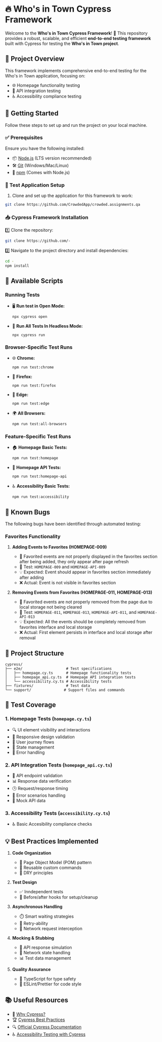 # 🔥 Who's in Town Cypress Framework

Welcome to the **Who's in Town Cypress Framework**! 🚀 This repository provides a robust, scalable, and efficient **end-to-end testing framework** built with Cypress for testing the **Who's in Town project**.

## 🎯 Project Overview

This framework implements comprehensive end-to-end testing for the Who's in Town application, focusing on:
- 🌐 Homepage functionality testing
- 🔄 API integration testing
- ♿ Accessibility compliance testing

## 📌 Getting Started

Follow these steps to set up and run the project on your local machine.

### ✅ Prerequisites
Ensure you have the following installed:

- 📦 [Node.js](https://nodejs.org/) (LTS version recommended)
- 🛠️ [Git](https://git-scm.com/downloads) (Windows/Mac/Linux)
- 📜 [npm](https://www.npmjs.com/) (Comes with Node.js)

### 🎯 Test Application Setup
1. Clone and set up the application for this framework to work:
```bash
git clone https://github.com/CrowdedApp/crowded.assignments.qa
```

### 📥 Cypress Framework Installation
1️⃣ Clone the repository:
```bash
git clone https://github.com/-
```

2️⃣ Navigate to the project directory and install dependencies:
```bash
cd -
npm install
```

## 🚀 Available Scripts

### Running Tests
- 🖥️ **Run test in Open Mode:**
  ```bash
  npx cypress open
  ```

- 🤖 **Run All Tests In Headless Mode:**
  ```bash
  npx cypress run
  ```

### Browser-Specific Test Runs
- 🌐 **Chrome:**
  ```bash
  npm run test:chrome
  ```
- 🦊 **Firefox:**
  ```bash
  npm run test:firefox
  ```
- 📱 **Edge:**
  ```bash
  npm run test:edge
  ```
- 🌍 **All Browsers:**
  ```bash
  npm run test:all-browsers
  ```

### Feature-Specific Test Runs
- 🏠 **Homepage Basic Tests:**
  ```bash
  npm run test:homepage
  ```
- 🔄 **Homepage API Tests:**
  ```bash
  npm run test:homepage-api
  ```
- ♿ **Accessibility Basic Tests:**
  ```bash
  npm run test:accessibility
  ```

## 🐛 Known Bugs

The following bugs have been identified through automated testing:

### Favorites Functionality
1. **Adding Events to Favorites (HOMEPAGE-009)**
   - 🔴 Favorited events are not properly displayed in the favorites section after being added, they only appear after page refresh
   - 🔄 Test: `HOMEPAGE-009` and `HOMEPAGE-API-009`
   - 💡 Expected: Event should appear in favorites section immediately after adding
   - ❌ Actual: Event is not visible in favorites section

2. **Removing Events from Favorites (HOMEPAGE-011, HOMEPAGE-013)**
   - 🔴 Favorited events are not properly removed from the page due to local storage not being cleared
   - 🔄 Test: `HOMEPAGE-011`, `HOMEPAGE-013`, `HOMEPAGE-API-011`, and `HOMEPAGE-API-013`
   - 💡 Expected: All the events should be completely removed from favorites interface and local storage
   - ❌ Actual: First element persists in interface and local storage after removal

## 📁 Project Structure

```
cypress/
├── e2e/                    # Test specifications
│   ├── homepage.cy.ts      # Homepage functionality tests
│   ├── homepage_api.cy.ts  # Homepage API integration tests
│   └── accessibility.cy.ts # Accessibility tests
├── fixtures/               # Test data
└── support/               # Support files and commands
```

## 🧪 Test Coverage

### 1. Homepage Tests (`homepage.cy.ts`)
- 🔍 UI element visibility and interactions
- 📱 Responsive design validation
- 🎯 User journey flows
- 🔄 State management
- 🚫 Error handling

### 2. API Integration Tests (`homepage_api.cy.ts`)
- 🔄 API endpoint validation
- 📊 Response data verification
- 🕒 Request/response timing
- 🚫 Error scenarios handling
- 📱 Mock API data

### 3. Accessibility Tests (`accessibility.cy.ts`)
- ♿ Basic Accesibility compliance checks

## 💡 Best Practices Implemented

1. **Code Organization**
   - 📁 Page Object Model (POM) pattern
   - 🔄 Reusable custom commands
   - 🎯 DRY principles

2. **Test Design**
   - ✅ Inndependent tests
   - 🔄 Before/after hooks for setup/cleanup

3. **Asynchronous Handling**
   - ⏱️ Smart waiting strategies
   - 🔄 Retry-ability
   - 🎯 Network request interception

4. **Mocking & Stubbing**
   - 🔄 API response simulation
   - 🎯 Network state handling
   - 📊 Test data management

5. **Quality Assurance**
   - 📝 TypeScript for type safety
   - 🎯 ESLint/Prettier for code style

## 📚 Useful Resources

- 📖 [Why Cypress?](https://docs.cypress.io/guides/overview/why-cypress)
- 🏆 [Cypress Best Practices](https://docs.cypress.io/guides/references/best-practices)
- 🔍 [Official Cypress Documentation](https://docs.cypress.io/)
- ♿ [Accessibility Testing with Cypress](https://docs.cypress.io/app/guides/accessibility-testing)

